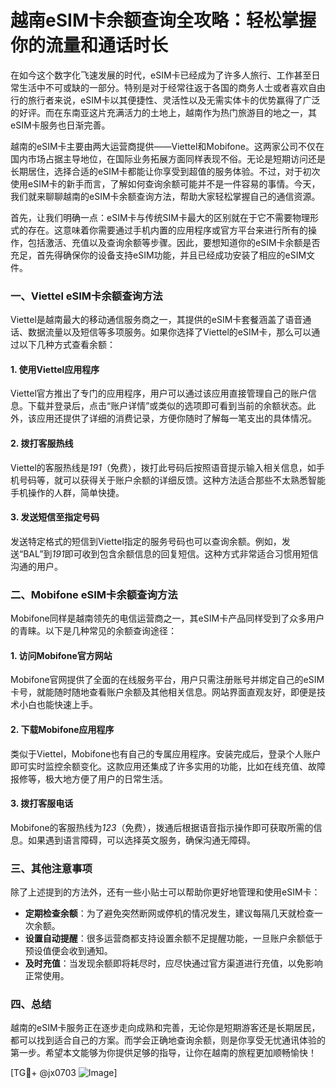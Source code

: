 # 越南eSIM卡余额查询全攻略：轻松掌握你的流量和通话时长

在如今这个数字化飞速发展的时代，eSIM卡已经成为了许多人旅行、工作甚至日常生活中不可或缺的一部分。特别是对于经常往返于各国的商务人士或者喜欢自由行的旅行者来说，eSIM卡以其便捷性、灵活性以及无需实体卡的优势赢得了广泛的好评。而在东南亚这片充满活力的土地上，越南作为热门旅游目的地之一，其eSIM卡服务也日渐完善。

越南的eSIM卡主要由两大运营商提供——Viettel和Mobifone。这两家公司不仅在国内市场占据主导地位，在国际业务拓展方面同样表现不俗。无论是短期访问还是长期居住，选择合适的eSIM卡都能让你享受到超值的服务体验。不过，对于初次使用eSIM卡的新手而言，了解如何查询余额可能并不是一件容易的事情。今天，我们就来聊聊越南的eSIM卡余额查询方法，帮助大家轻松掌握自己的通信资源。

首先，让我们明确一点：eSIM卡与传统SIM卡最大的区别就在于它不需要物理形式的存在。这意味着你需要通过手机内置的应用程序或官方平台来进行所有的操作，包括激活、充值以及查询余额等步骤。因此，要想知道你的eSIM卡余额是否充足，首先得确保你的设备支持eSIM功能，并且已经成功安装了相应的eSIM文件。

### 一、Viettel eSIM卡余额查询方法

Viettel是越南最大的移动通信服务商之一，其提供的eSIM卡套餐涵盖了语音通话、数据流量以及短信等多项服务。如果你选择了Viettel的eSIM卡，那么可以通过以下几种方式查看余额：

#### 1. 使用Viettel应用程序
Viettel官方推出了专门的应用程序，用户可以通过该应用直接管理自己的账户信息。下载并登录后，点击“账户详情”或类似的选项即可看到当前的余额状态。此外，该应用还提供了详细的消费记录，方便你随时了解每一笔支出的具体情况。

#### 2. 拨打客服热线
Viettel的客服热线是*191*（免费），拨打此号码后按照语音提示输入相关信息，如手机号码等，就可以获得关于账户余额的详细反馈。这种方法适合那些不太熟悉智能手机操作的人群，简单快捷。

#### 3. 发送短信至指定号码
发送特定格式的短信到Viettel指定的服务号码也可以查询余额。例如，发送“BAL”到*191*即可收到包含余额信息的回复短信。这种方式非常适合习惯用短信沟通的用户。

### 二、Mobifone eSIM卡余额查询方法

Mobifone同样是越南领先的电信运营商之一，其eSIM卡产品同样受到了众多用户的青睐。以下是几种常见的余额查询途径：

#### 1. 访问Mobifone官方网站
Mobifone官网提供了全面的在线服务平台，用户只需注册账号并绑定自己的eSIM卡号，就能随时随地查看账户余额及其他相关信息。网站界面直观友好，即便是技术小白也能快速上手。

#### 2. 下载Mobifone应用程序
类似于Viettel，Mobifone也有自己的专属应用程序。安装完成后，登录个人账户即可实时监控余额变化。这款应用还集成了许多实用的功能，比如在线充值、故障报修等，极大地方便了用户的日常生活。

#### 3. 拨打客服电话
Mobifone的客服热线为*123*（免费），拨通后根据语音指示操作即可获取所需的信息。如果遇到语言障碍，可以选择英文服务，确保沟通无障碍。

### 三、其他注意事项

除了上述提到的方法外，还有一些小贴士可以帮助你更好地管理和使用eSIM卡：

- **定期检查余额**：为了避免突然断网或停机的情况发生，建议每隔几天就检查一次余额。
- **设置自动提醒**：很多运营商都支持设置余额不足提醒功能，一旦账户余额低于预设值便会收到通知。
- **及时充值**：当发现余额即将耗尽时，应尽快通过官方渠道进行充值，以免影响正常使用。

### 四、总结

越南的eSIM卡服务正在逐步走向成熟和完善，无论你是短期游客还是长期居民，都可以找到适合自己的方案。而学会正确地查询余额，则是你享受无忧通讯体验的第一步。希望本文能够为你提供足够的指导，让你在越南的旅程更加顺畅愉快！

[TG💪+ @jx0703 ![Image](https://github.com/user-attachments/assets/dbca1d08-cadb-493c-b0ec-ad6f7a83f270)]
